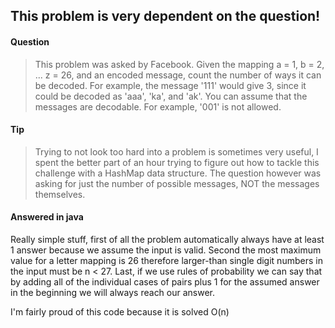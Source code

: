 ## This problem is very dependent on the question!

#### Question

> This problem was asked by Facebook.
> Given the mapping a = 1, b = 2, ... z = 26, and an encoded message, count the number of ways it can be decoded.
> For example, the message '111' would give 3, since it could be decoded as 'aaa', 'ka', and 'ak'.
> You can assume that the messages are decodable. For example, '001' is not allowed.

#### Tip
> Trying to not look too hard into a problem is sometimes very useful, I spent the better part of an hour trying to figure out
> how to tackle this challenge with a HashMap data structure. The question however was asking for just the number of possible
> messages, NOT the messages themselves.

#### Answered in java
                 
Really simple stuff, first of all the problem automatically always have at least 1 answer because we assume the input is valid.
Second the most maximum value for a letter mapping is 26 therefore larger-than single digit numbers in the input must be n < 27.
Last, if we use rules of probability we can say that by adding all of the individual cases of pairs plus 1 for the assumed answer
in the beginning we will always reach our answer.

I'm fairly proud of this code because it is solved O(n)
